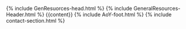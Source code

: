 {% include GenResuorces-head.html %}
{% include GeneralResources-Header.html %}
{{content}}
{% include AoY-foot.html %}
{% include contact-section.html %}
